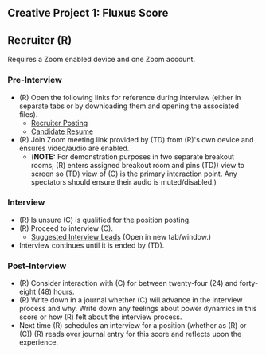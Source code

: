 ## Creative Project 1: Fluxus Score

## Recruiter (R)

Requires a Zoom enabled device and one Zoom account.

### Pre-Interview

- (R) Open the following links for reference during interview (either in separate tabs or by downloading them and opening the associated files).
  - [Recruiter Posting](./Recruiter_Posting_Microsoft365_20210919.pdf)
  - [Candidate Resume](./Candidate_Resume_Microsoft365_20210919.pdf)
- (R) Join Zoom meeting link provided by (TD) from (R)'s own device and ensures video/audio are enabled.
  - (**NOTE:** For demonstration purposes in two separate breakout rooms, (R) enters assigned breakout room and pins (TD)) view to screen so (TD) view of (C) is the primary interaction point. Any spectators should ensure their audio is muted/disabled.)

### Interview

- (R) Is unsure (C) is qualified for the position posting.
- (R) Proceed to interview (C).
  - [Suggested Interview Leads](./recruiter_suggestions.html) (Open in new tab/window.)
- Interview continues until it is ended by (TD).

### Post-Interview

- (R) Consider interaction with (C) for between twenty-four (24) and forty-eight (48) hours.
- (R) Write down in a journal whether (C) will advance in the interview process and why. Write down any feelings about power dynamics in this score or how (R) felt about the interview process.
- Next time (R) schedules an interview for a position (whether as (R) or (C)) (R) reads over journal entry for this score and reflects upon the experience.